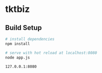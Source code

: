 # tktbiz


## Build Setup

``` bash
# install dependencies
npm install

# serve with hot reload at localhost:8080
node app.js

127.0.0.1:8080
